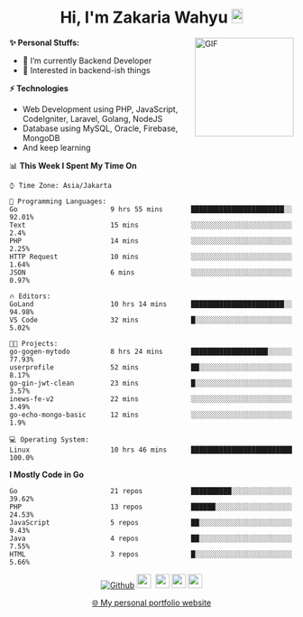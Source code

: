 <h1 align="center">Hi, I'm Zakaria Wahyu <img src="https://github.com/TheDudeThatCode/TheDudeThatCode/blob/master/Assets/Hi.gif" width="20px" height="25px"></h1>

<img align="right" alt="GIF" height="175px" src="https://www.nayakapratama.co.id/wp-content/uploads/2019/07/Website-Maintenance.gif" />

**✨ Personal Stuffs:**
- 🔭 I’m currently Backend Developer
- 🌱 Interested in backend-ish things

**⚡ Technologies**
- Web Development using PHP, JavaScript, CodeIgniter, Laravel, Golang, NodeJS
- Database using MySQL, Oracle, Firebase, MongoDB
- And keep learning

<!--START_SECTION:waka-->
📊 **This Week I Spent My Time On** 

```text
⌚︎ Time Zone: Asia/Jakarta

💬 Programming Languages: 
Go                       9 hrs 55 mins       ███████████████████████░░   92.01% 
Text                     15 mins             ░░░░░░░░░░░░░░░░░░░░░░░░░   2.4% 
PHP                      14 mins             ░░░░░░░░░░░░░░░░░░░░░░░░░   2.25% 
HTTP Request             10 mins             ░░░░░░░░░░░░░░░░░░░░░░░░░   1.64% 
JSON                     6 mins              ░░░░░░░░░░░░░░░░░░░░░░░░░   0.97%

🔥 Editors: 
GoLand                   10 hrs 14 mins      ███████████████████████░░   94.98% 
VS Code                  32 mins             █░░░░░░░░░░░░░░░░░░░░░░░░   5.02%

🐱‍💻 Projects: 
go-gogen-mytodo          8 hrs 24 mins       ███████████████████░░░░░░   77.93% 
userprofile              52 mins             ██░░░░░░░░░░░░░░░░░░░░░░░   8.17% 
go-gin-jwt-clean         23 mins             █░░░░░░░░░░░░░░░░░░░░░░░░   3.57% 
inews-fe-v2              22 mins             ░░░░░░░░░░░░░░░░░░░░░░░░░   3.49% 
go-echo-mongo-basic      12 mins             ░░░░░░░░░░░░░░░░░░░░░░░░░   1.9%

💻 Operating System: 
Linux                    10 hrs 46 mins      █████████████████████████   100.0%

```

**I Mostly Code in Go** 

```text
Go                       21 repos            ██████████░░░░░░░░░░░░░░░   39.62% 
PHP                      13 repos            ██████░░░░░░░░░░░░░░░░░░░   24.53% 
JavaScript               5 repos             ██░░░░░░░░░░░░░░░░░░░░░░░   9.43% 
Java                     4 repos             ██░░░░░░░░░░░░░░░░░░░░░░░   7.55% 
HTML                     3 repos             █░░░░░░░░░░░░░░░░░░░░░░░░   5.66%

```



<!--END_SECTION:waka-->

<p align="center">
<a href="https://github.com/zakariawahyu" target="_blank"><img alt="Github" src="https://img.shields.io/badge/GitHub-%2312100E.svg?&style=for-the-badge&logo=Github&logoColor=white" /></a>
<a href="https://www.twitter.com/_zakariawahyu"><img src="https://img.shields.io/badge/twitter-%231DA1F2.svg?&style=for-the-badge&logo=twitter&logoColor=white" height=25></a> 
<a href="https://www.linkedin.com/in/zakariawahyu"><img src="https://img.shields.io/badge/linkedin-%230077B5.svg?&style=for-the-badge&logo=linkedin&logoColor=white" height=25></a> 
<a href="https://www.instagram.com/_zakariawahyu"><img src="https://img.shields.io/badge/instagram-%23E4405F.svg?&style=for-the-badge&logo=instagram&logoColor=white" height=25></a>
<a href="https://medium.com/@zakariawahyu"><img src="https://img.shields.io/badge/Medium-12100E?style=for-the-badge&logo=medium&logoColor=white" height=25></a>
</p>
<p align="center"><a href="https://www.zakariawahyu.com" target="_blank">🌐 My personal portfolio website</a></p>
